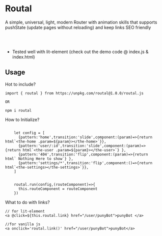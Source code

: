 
<h1>Routal</h1>
 A simple, universal, light, modern Router with animation skills that supports pushState (update pages without reloading) and keep links SEO friendly

<br><br>
* Tested well with lit-element (check out the demo code @ index.js & index.html)

## Usage

Hot to include?
```
import { routal } from https://unpkg.com/routal@1.0.0/routal.js

OR

npm i routal
```

How to Initialize?
```

    let config = [
      {pattern:'home',transition:'slide',component:(param)=>{return html`<the-home .param=${param}></the-home>`}},
      {pattern:'user/:id',transition:'slide',component:(param)=>{return html`<the-user .param=${param}></the-user>`} },
      {pattern:'404',transition:'flip',component:(param)=>{return html` Nothing Here to show`} },
      {pattern:'settings/*',transition:'flip',component:()=>{return html`<the-settings></the-settings>`}},
    ]
    

    routal.run(config,(routeComponent)=>{
      this.routeComponent = routeComponent
    })

```

What to do with links?
```
// for lit-element
<a @click=${this.routal.link} href="/user/punyBot">punyBot </a> 

//for vanilla js
<a onclick='routal.link()' href="/user/punyBot">punyBot</a>
```